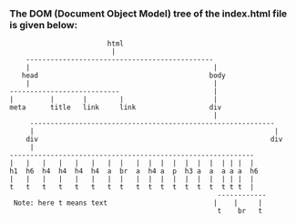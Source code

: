 ### The DOM (Document Object Model) tree of the index.html file is given below:


                            html
                             |
        ----------------------------------------------
        |                                             |
       head                                          body
        |                                             |                              
    ---------------------------                       |
    |         |       |        |                      |
    meta      title   link     link                  div
                                                      |  
         ------------------------------------------------------------                                                 
         |                                                           |
        div                                                         div
         |
    ------------------------------------------------------------
    |   |   |   |   |   |   |  |   |  |  |  |  |  |  |  | | |  |
    h1  h6  h4  h4  h4  h4  a  br  a  h4 a  p  h3 a  a  a a a  h6
    |   |   |   |   |   |   |  |   |  |  |  |  |  |  |  | | |  |
    t   t   t   t   t   t   t  t   t  t  t  t  t  t  t  t t t  |
                                                       ------------
     Note: here t means text                          |    |     |
                                                       t    br   t

